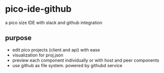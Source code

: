# pico-ide-github
a pico size IDE with slack and github integration

## purpose
- edit pico projects (client and api) with ease
- visualization for proj.json
- preview each component individually or with host and peer components
- use github as file system. powered by githubd service
